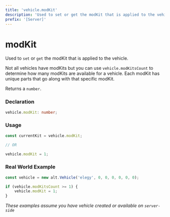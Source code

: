 ```yaml
---
title: 'vehicle.modKit'
description: 'Used to set or get the modKit that is applied to the vehicle.'
prefix: '[Server]'
---
```


# modKit

Used to `set` or `get` the modKit that is applied to the vehicle.

Not all vehicles have modKits but you can use `vehicle.modKitsCount` to determine how many modKits are available for a vehicle. Each modKit has unique parts that go along with that specific modKit.

Returns a `number`.

### Declaration

```typescript
vehicle.modKit: number;
```

### Usage

```js
const currentKit = vehicle.modKit;

// OR

vehicle.modKit = 1;
```

### Real World Example

```js
const vehicle = new alt.Vehicle('elegy', 0, 0, 0, 0, 0, 0);

if (vehicle.modKitsCount >= 1) {
    vehicle.modKit = 1;
}
```

_These examples assume you have vehicle created or available on `server-side`_
